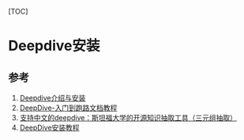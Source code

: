 [TOC]

# Deepdive安装

## 参考

1. [Deepdive介绍与安装](https://zhuanlan.zhihu.com/p/43143014)
2. [DeepDive-入门到跑路文档教程](https://github.com/theDoctor2013/DeepDive-tutorial)
3. [支持中文的deepdive：斯坦福大学的开源知识抽取工具（三元组抽取）](http://www.openkg.cn/dataset/cn-deepdive)
4. [DeepDive安装教程](https://blog.csdn.net/qq_28840013/article/details/88406918)
